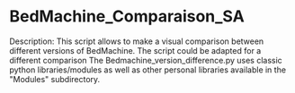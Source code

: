 # BedMachine_Comparaison_SA
Description: This script allows to make a visual comparison between different versions of BedMachine.  The script could be adapted for a different comparison  The Bedmachine_version_difference.py uses classic python libraries/modules as well as other personal libraries available in the "Modules" subdirectory.
